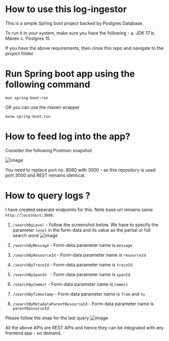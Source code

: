 # How to use this log-ingestor

This is a simple Spring boot project backed by Postgres Database.

To run it in your system, make sure you have the following -
a. JDK 17
b. Maven
c. Postgres 15

If you have the above requirements, then close this repo and navigate to the project folder.
# Run Spring boot app using the following command
```
mvn spring-boot:run
```
OR you can use the maven wrapper
```
mvnw spring-boot:run
```

# How to feed log into the app?
Consider the following Postman snapshot

![image](https://github.com/kalpadiptyaroy/log-ingestor/assets/40118928/93dd652a-0bf5-43f2-bfe4-ea743a1fce08)

You need to replace port no. 8080 with 3000 - as this repository is used port 3000 and REST remains identical.

# How to query logs ?

I have created seperate endpoints for this. Note base url remains same `http://localhost:3000`.

1. `/searchByLevel` - Follow the screenshot below.
   We have to specify the parameter `level` in the form-data and its value as the partial or full search word
   ![image](https://github.com/kalpadiptyaroy/log-ingestor/assets/40118928/c2ac5c2e-7722-4fc2-bd2c-240f9ad9a167)

2. `/searchByMessage` - Form-data parameter name is `message`
3. `/searchByResourceId` - Form-data parameter name is `resourceId`
4. `/searchByTraceId` - Form-data parameter name is `traceId`
5. `/searchBySpanId ` - Form-data parameter name is `spanId`
6. `/searchByCommit` - Form-data parameter name is `commit`
7. `/searchByTimestamp` - Form-data parameter name is `from` and `to`
8. `/searchByMetadataParentResourceId` - Form-data parameter name is `parentResourceId`

Please follow the snap for the last query
![image](https://github.com/kalpadiptyaroy/log-ingestor/assets/40118928/4d425347-1795-47b0-98c6-e9ba4508a689)

All the above APIs are REST APIs and hence they can be integrated with any frontend app - on demand.
